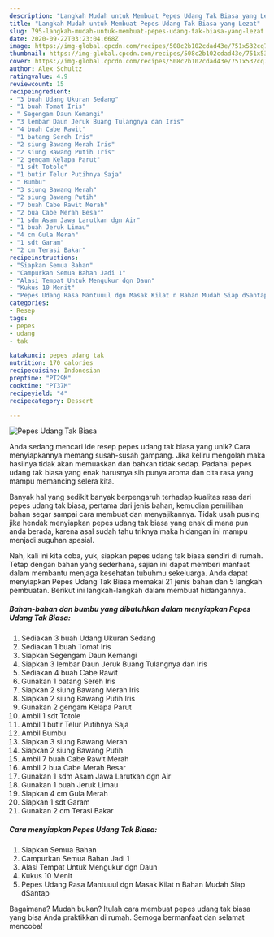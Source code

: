 ```yaml
---
description: "Langkah Mudah untuk Membuat Pepes Udang Tak Biasa yang Lezat"
title: "Langkah Mudah untuk Membuat Pepes Udang Tak Biasa yang Lezat"
slug: 795-langkah-mudah-untuk-membuat-pepes-udang-tak-biasa-yang-lezat
date: 2020-09-22T03:23:04.668Z
image: https://img-global.cpcdn.com/recipes/508c2b102cdad43e/751x532cq70/pepes-udang-tak-biasa-foto-resep-utama.jpg
thumbnail: https://img-global.cpcdn.com/recipes/508c2b102cdad43e/751x532cq70/pepes-udang-tak-biasa-foto-resep-utama.jpg
cover: https://img-global.cpcdn.com/recipes/508c2b102cdad43e/751x532cq70/pepes-udang-tak-biasa-foto-resep-utama.jpg
author: Alex Schultz
ratingvalue: 4.9
reviewcount: 15
recipeingredient:
- "3 buah Udang Ukuran Sedang"
- "1 buah Tomat Iris"
- " Segengam Daun Kemangi"
- "3 lembar Daun Jeruk Buang Tulangnya dan Iris"
- "4 buah Cabe Rawit"
- "1 batang Sereh Iris"
- "2 siung Bawang Merah Iris"
- "2 siung Bawang Putih Iris"
- "2 gengam Kelapa Parut"
- "1 sdt Totole"
- "1 butir Telur Putihnya Saja"
- " Bumbu"
- "3 siung Bawang Merah"
- "2 siung Bawang Putih"
- "7 buah Cabe Rawit Merah"
- "2 bua Cabe Merah Besar"
- "1 sdm Asam Jawa Larutkan dgn Air"
- "1 buah Jeruk Limau"
- "4 cm Gula Merah"
- "1 sdt Garam"
- "2 cm Terasi Bakar"
recipeinstructions:
- "Siapkan Semua Bahan"
- "Campurkan Semua Bahan Jadi 1"
- "Alasi Tempat Untuk Mengukur dgn Daun"
- "Kukus 10 Menit"
- "Pepes Udang Rasa Mantuuul dgn Masak Kilat n Bahan Mudah Siap dSantap"
categories:
- Resep
tags:
- pepes
- udang
- tak

katakunci: pepes udang tak 
nutrition: 170 calories
recipecuisine: Indonesian
preptime: "PT29M"
cooktime: "PT37M"
recipeyield: "4"
recipecategory: Dessert

---
```



![Pepes Udang Tak Biasa](https://img-global.cpcdn.com/recipes/508c2b102cdad43e/751x532cq70/pepes-udang-tak-biasa-foto-resep-utama.jpg)

Anda sedang mencari ide resep pepes udang tak biasa yang unik? Cara menyiapkannya memang susah-susah gampang. Jika keliru mengolah maka hasilnya tidak akan memuaskan dan bahkan tidak sedap. Padahal pepes udang tak biasa yang enak harusnya sih punya aroma dan cita rasa yang mampu memancing selera kita.



Banyak hal yang sedikit banyak berpengaruh terhadap kualitas rasa dari pepes udang tak biasa, pertama dari jenis bahan, kemudian pemilihan bahan segar sampai cara membuat dan menyajikannya. Tidak usah pusing jika hendak menyiapkan pepes udang tak biasa yang enak di mana pun anda berada, karena asal sudah tahu triknya maka hidangan ini mampu menjadi suguhan spesial.


Nah, kali ini kita coba, yuk, siapkan pepes udang tak biasa sendiri di rumah. Tetap dengan bahan yang sederhana, sajian ini dapat memberi manfaat dalam membantu menjaga kesehatan tubuhmu sekeluarga. Anda dapat menyiapkan Pepes Udang Tak Biasa memakai 21 jenis bahan dan 5 langkah pembuatan. Berikut ini langkah-langkah dalam membuat hidangannya.

<!--inarticleads1-->

##### Bahan-bahan dan bumbu yang dibutuhkan dalam menyiapkan Pepes Udang Tak Biasa:

1. Sediakan 3 buah Udang Ukuran Sedang
1. Sediakan 1 buah Tomat Iris
1. Siapkan  Segengam Daun Kemangi
1. Siapkan 3 lembar Daun Jeruk Buang Tulangnya dan Iris
1. Sediakan 4 buah Cabe Rawit
1. Gunakan 1 batang Sereh Iris
1. Siapkan 2 siung Bawang Merah Iris
1. Siapkan 2 siung Bawang Putih Iris
1. Gunakan 2 gengam Kelapa Parut
1. Ambil 1 sdt Totole
1. Ambil 1 butir Telur Putihnya Saja
1. Ambil  Bumbu
1. Siapkan 3 siung Bawang Merah
1. Siapkan 2 siung Bawang Putih
1. Ambil 7 buah Cabe Rawit Merah
1. Ambil 2 bua Cabe Merah Besar
1. Gunakan 1 sdm Asam Jawa Larutkan dgn Air
1. Gunakan 1 buah Jeruk Limau
1. Siapkan 4 cm Gula Merah
1. Siapkan 1 sdt Garam
1. Gunakan 2 cm Terasi Bakar




<!--inarticleads2-->

##### Cara menyiapkan Pepes Udang Tak Biasa:

1. Siapkan Semua Bahan
1. Campurkan Semua Bahan Jadi 1
1. Alasi Tempat Untuk Mengukur dgn Daun
1. Kukus 10 Menit
1. Pepes Udang Rasa Mantuuul dgn Masak Kilat n Bahan Mudah Siap dSantap




Bagaimana? Mudah bukan? Itulah cara membuat pepes udang tak biasa yang bisa Anda praktikkan di rumah. Semoga bermanfaat dan selamat mencoba!
